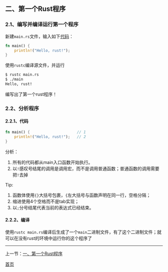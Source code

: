 ## 二、第一个Rust程序

### 2.1、编写并编译运行第一个程序
新建`main.rs`文件，输入如下[代码](../code/2/main.rs)：
```rust
fn main() {
    println!("Hello, rust!");
}
```

使用`rustc`编译源文件，并运行
```bash
$ rustc main.rs
$ ./main
Hello, rust!
```

编写出了第一个rust程序！


### 2.2、分析程序

#### 2.2.1、代码
```rust
fn main() {                     // 1
    println!("Hello, rust!");   // 2
}
```

分析：
1. 所有的代码都从main入口函数开始执行。
2. 以`!`感叹号结尾的调用是调用宏，而不是调用普通函数；普通函数的调用需要把`!`去掉

Tip: 
1. 函数体使用`{}`大括号包裹，`{`左大括号与函数声明在同一行，空格分隔；
2. 缩进使用4个空格而不是tab实现；
3. 以`;`分号结尾代表当前的表达式已经结束。

#### 2.2.2、编译
使用`rustc main.rs`编译后生成了一个`main`二进制文件，有了这个二进制文件；就可以在没有rust的环境中运行你的这个程序了


------
上一节：[一、第一个Rust程序](1.md)  

[首页](../README.md)
